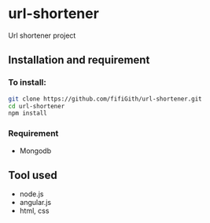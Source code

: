 # url-shortener
Url shortener project

## Installation and requirement

### To install:
```bash g
git clone https://github.com/fifiGith/url-shortener.git
cd url-shortener
npm install
```

### Requirement
- Mongodb

## Tool used
- node.js
- angular.js
- html, css
